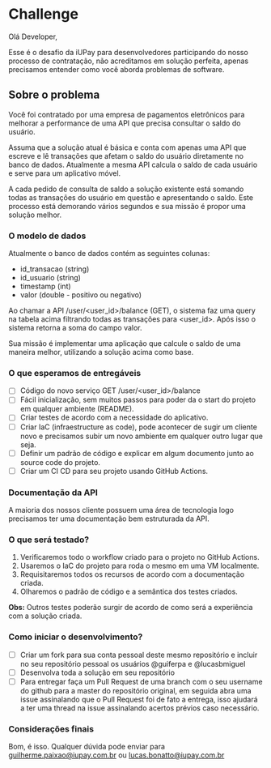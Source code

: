 # Challenge

Olá Developer,

Esse é o desafio da iUPay para desenvolvedores participando do nosso processo de contratação, não acreditamos em solução perfeita, apenas precisamos entender como você aborda problemas de software.

## Sobre o problema

Você foi contratado por uma empresa de pagamentos eletrônicos para melhorar a performance de uma API que precisa consultar o saldo do usuário.

Assuma que a solução atual é básica e conta com apenas uma API que escreve e lê transações que afetam o saldo do usuário diretamente no banco de dados. Atualmente a mesma API calcula o saldo de cada usuário e serve para um aplicativo móvel.

A cada pedido de consulta de saldo a solução existente está somando todas as transações do usuário em questão e apresentando o saldo. Este processo está demorando vários segundos e sua missão é propor uma solução melhor.

### O modelo de dados

Atualmente o banco de dados contém as seguintes colunas:
 - id_transacao (string)
 - id_usuario (string)
 - timestamp (int)
 - valor (double - positivo ou negativo)

Ao chamar a API /user/<user_id>/balance (GET), o sistema faz uma query na tabela acima filtrando todas as transações para <user_id>. Após isso o sistema retorna a soma do campo valor.

Sua missão é implementar uma aplicação que calcule o saldo de uma maneira melhor, utilizando a solução acima como base.

### O que esperamos de entregáveis

- [ ] Código do novo serviço GET /user/<user_id>/balance
- [ ] Fácil inicialização, sem muitos passos para poder da o start do projeto em qualquer ambiente (README).
- [ ] Criar testes de acordo com a necessidade do aplicativo.
- [ ] Criar IaC (infraestructure as code), pode acontecer de sugir um cliente novo e precisamos subir um novo ambiente em qualquer outro lugar que seja.
- [ ] Definir um padrão de código e explicar em algum documento junto ao source code do projeto.
- [ ] Criar um CI CD para seu projeto usando GitHub Actions.

### Documentação da API

A maioria dos nossos cliente possuem uma área de tecnologia logo precisamos ter uma documentação bem estruturada da API.

### O que será testado?

1. Verificaremos todo o workflow criado para o projeto no GitHub Actions.
2. Usaremos o IaC do projeto para roda o mesmo em uma VM localmente.
3. Requisitaremos todos os recursos de acordo com a documentação criada.
4. Olharemos o padrão de código e a semântica dos testes criados.

**Obs:** Outros testes poderão surgir de acordo de como será a experiência com a solução criada.

### Como iniciar o desenvolvimento?

- [ ] Criar um fork para sua conta pessoal deste mesmo repositório e incluir no seu repositório pessoal os usuários @guiferpa e @lucasbmiguel
- [ ] Desenvolva toda a solução em seu repositório
- [ ] Para entregar faça um Pull Request de uma branch com o seu username do github para a master do repositório original, em seguida abra uma issue assinalando que o Pull Request foi de fato a entrega, isso ajudará a ter uma thread na issue assinalando acertos prévios caso necessário.

### Considerações finais

Bom, é isso. Qualquer dúvida pode enviar para guilherme.paixao@iupay.com.br ou lucas.bonatto@iupay.com.br
